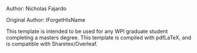 Author: Nicholas Fajardo

Original Author: IForgetHisName

This template is intended to be used for any WPI graduate student completing a masters degree. This template is compiled with pdfLaTeX, and is compatible with Sharetex/Overleaf.
